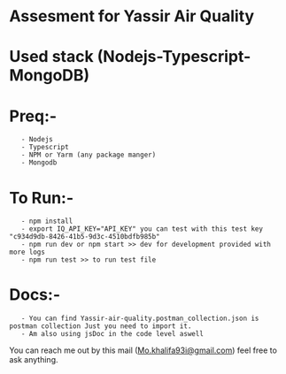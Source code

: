 # Assesment for Yassir Air Quality
# Used stack (Nodejs-Typescript-MongoDB)
# Preq:-
       - Nodejs
       - Typescript
       - NPM or Yarm (any package manger)
       - Mongodb
# To Run:-
       - npm install
       - export IQ_API_KEY="API_KEY" you can test with this test key "c934d9db-8426-41b5-9d3c-4510bdfb985b"
       - npm run dev or npm start >> dev for development provided with more logs
       - npm run test >> to run test file
# Docs:-
       - You can find Yassir-air-quality.postman_collection.json is postman collection Just you need to import it.
       - Am also using jsDoc in the code level aswell

You can reach me out by this mail (Mo.khalifa93i@gmail.com) feel free to ask anything.

